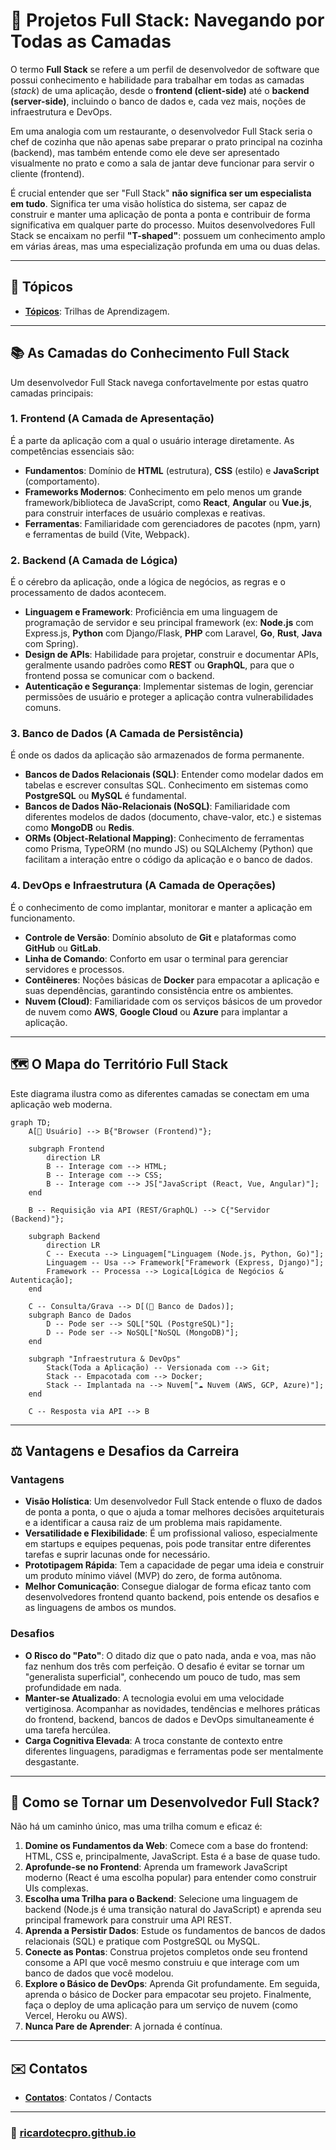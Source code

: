 # 🥞 Projetos Full Stack: Navegando por Todas as Camadas

O termo **Full Stack** se refere a um perfil de desenvolvedor de software que possui conhecimento e habilidade para trabalhar em todas as camadas (*stack*) de uma aplicação, desde o **frontend (client-side)** até o **backend (server-side)**, incluindo o banco de dados e, cada vez mais, noções de infraestrutura e DevOps.

Em uma analogia com um restaurante, o desenvolvedor Full Stack seria o chef de cozinha que não apenas sabe preparar o prato principal na cozinha (backend), mas também entende como ele deve ser apresentado visualmente no prato e como a sala de jantar deve funcionar para servir o cliente (frontend).

É crucial entender que ser "Full Stack" **não significa ser um especialista em tudo**. Significa ter uma visão holística do sistema, ser capaz de construir e manter uma aplicação de ponta a ponta e contribuir de forma significativa em qualquer parte do processo. Muitos desenvolvedores Full Stack se encaixam no perfil **"T-shaped"**: possuem um conhecimento amplo em várias áreas, mas uma especialização profunda em uma ou duas delas.

---

## 🔗 Tópicos

* **[Tópicos](/topicos.md)**: Trilhas de Aprendizagem.

-----

## 📚 As Camadas do Conhecimento Full Stack

Um desenvolvedor Full Stack navega confortavelmente por estas quatro camadas principais:

### 1\. Frontend (A Camada de Apresentação)

É a parte da aplicação com a qual o usuário interage diretamente. As competências essenciais são:

  - **Fundamentos**: Domínio de **HTML** (estrutura), **CSS** (estilo) e **JavaScript** (comportamento).
  - **Frameworks Modernos**: Conhecimento em pelo menos um grande framework/biblioteca de JavaScript, como **React**, **Angular** ou **Vue.js**, para construir interfaces de usuário complexas e reativas.
  - **Ferramentas**: Familiaridade com gerenciadores de pacotes (npm, yarn) e ferramentas de build (Vite, Webpack).

### 2\. Backend (A Camada de Lógica)

É o cérebro da aplicação, onde a lógica de negócios, as regras e o processamento de dados acontecem.

  - **Linguagem e Framework**: Proficiência em uma linguagem de programação de servidor e seu principal framework (ex: **Node.js** com Express.js, **Python** com Django/Flask, **PHP** com Laravel, **Go**, **Rust**, **Java** com Spring).
  - **Design de APIs**: Habilidade para projetar, construir e documentar APIs, geralmente usando padrões como **REST** ou **GraphQL**, para que o frontend possa se comunicar com o backend.
  - **Autenticação e Segurança**: Implementar sistemas de login, gerenciar permissões de usuário e proteger a aplicação contra vulnerabilidades comuns.

### 3\. Banco de Dados (A Camada de Persistência)

É onde os dados da aplicação são armazenados de forma permanente.

  - **Bancos de Dados Relacionais (SQL)**: Entender como modelar dados em tabelas e escrever consultas SQL. Conhecimento em sistemas como **PostgreSQL** ou **MySQL** é fundamental.
  - **Bancos de Dados Não-Relacionais (NoSQL)**: Familiaridade com diferentes modelos de dados (documento, chave-valor, etc.) e sistemas como **MongoDB** ou **Redis**.
  - **ORMs (Object-Relational Mapping)**: Conhecimento de ferramentas como Prisma, TypeORM (no mundo JS) ou SQLAlchemy (Python) que facilitam a interação entre o código da aplicação e o banco de dados.

### 4\. DevOps e Infraestrutura (A Camada de Operações)

É o conhecimento de como implantar, monitorar e manter a aplicação em funcionamento.

  - **Controle de Versão**: Domínio absoluto de **Git** e plataformas como **GitHub** ou **GitLab**.
  - **Linha de Comando**: Conforto em usar o terminal para gerenciar servidores e processos.
  - **Contêineres**: Noções básicas de **Docker** para empacotar a aplicação e suas dependências, garantindo consistência entre os ambientes.
  - **Nuvem (Cloud)**: Familiaridade com os serviços básicos de um provedor de nuvem como **AWS**, **Google Cloud** ou **Azure** para implantar a aplicação.

-----

## 🗺️ O Mapa do Território Full Stack

Este diagrama ilustra como as diferentes camadas se conectam em uma aplicação web moderna.

```mermaid
graph TD;
    A[👤 Usuário] --> B{"Browser (Frontend)"};
    
    subgraph Frontend
        direction LR
        B -- Interage com --> HTML;
        B -- Interage com --> CSS;
        B -- Interage com --> JS["JavaScript (React, Vue, Angular)"];
    end

    B -- Requisição via API (REST/GraphQL) --> C{"Servidor (Backend)"};
    
    subgraph Backend
        direction LR
        C -- Executa --> Linguagem["Linguagem (Node.js, Python, Go)"];
        Linguagem -- Usa --> Framework["Framework (Express, Django)"];
        Framework -- Processa --> Logica[Lógica de Negócios & Autenticação];
    end

    C -- Consulta/Grava --> D[(💾 Banco de Dados)];
    subgraph Banco de Dados
        D -- Pode ser --> SQL["SQL (PostgreSQL)"];
        D -- Pode ser --> NoSQL["NoSQL (MongoDB)"];
    end

    subgraph "Infraestrutura & DevOps"
        Stack(Toda a Aplicação) -- Versionada com --> Git;
        Stack -- Empacotada com --> Docker;
        Stack -- Implantada na --> Nuvem["☁️ Nuvem (AWS, GCP, Azure)"];
    end

    C -- Resposta via API --> B
```

-----

## ⚖️ Vantagens e Desafios da Carreira

### Vantagens

  - **Visão Holística**: Um desenvolvedor Full Stack entende o fluxo de dados de ponta a ponta, o que o ajuda a tomar melhores decisões arquiteturais e a identificar a causa raiz de um problema mais rapidamente.
  - **Versatilidade e Flexibilidade**: É um profissional valioso, especialmente em startups e equipes pequenas, pois pode transitar entre diferentes tarefas e suprir lacunas onde for necessário.
  - **Prototipagem Rápida**: Tem a capacidade de pegar uma ideia e construir um produto mínimo viável (MVP) do zero, de forma autônoma.
  - **Melhor Comunicação**: Consegue dialogar de forma eficaz tanto com desenvolvedores frontend quanto backend, pois entende os desafios e as linguagens de ambos os mundos.

### Desafios

  - **O Risco do "Pato"**: O ditado diz que o pato nada, anda e voa, mas não faz nenhum dos três com perfeição. O desafio é evitar se tornar um "generalista superficial", conhecendo um pouco de tudo, mas sem profundidade em nada.
  - **Manter-se Atualizado**: A tecnologia evolui em uma velocidade vertiginosa. Acompanhar as novidades, tendências e melhores práticas do frontend, backend, bancos de dados e DevOps simultaneamente é uma tarefa hercúlea.
  - **Carga Cognitiva Elevada**: A troca constante de contexto entre diferentes linguagens, paradigmas e ferramentas pode ser mentalmente desgastante.

-----

## 🚀 Como se Tornar um Desenvolvedor Full Stack?

Não há um caminho único, mas uma trilha comum e eficaz é:

1.  **Domine os Fundamentos da Web**: Comece com a base do frontend: HTML, CSS e, principalmente, JavaScript. Esta é a base de quase tudo.
2.  **Aprofunde-se no Frontend**: Aprenda um framework JavaScript moderno (React é uma escolha popular) para entender como construir UIs complexas.
3.  **Escolha uma Trilha para o Backend**: Selecione uma linguagem de backend (Node.js é uma transição natural do JavaScript) e aprenda seu principal framework para construir uma API REST.
4.  **Aprenda a Persistir Dados**: Estude os fundamentos de bancos de dados relacionais (SQL) e pratique com PostgreSQL ou MySQL.
5.  **Conecte as Pontas**: Construa projetos completos onde seu frontend consome a API que você mesmo construiu e que interage com um banco de dados que você modelou.
6.  **Explore o Básico de DevOps**: Aprenda Git profundamente. Em seguida, aprenda o básico de Docker para empacotar seu projeto. Finalmente, faça o deploy de uma aplicação para um serviço de nuvem (como Vercel, Heroku ou AWS).
7.  **Nunca Pare de Aprender**: A jornada é contínua.

---

## ✉️ Contatos

* **[Contatos](https://ricardotecpro.github.io/contatos.html)**: Contatos / Contacts

---

### 📌 [ricardotecpro.github.io](https://ricardotecpro.github.io/)
